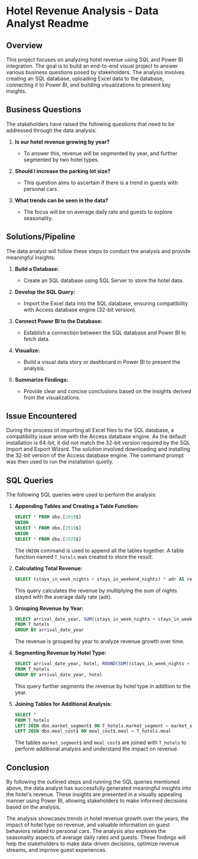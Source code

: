 # Hotel Revenue Analysis - Data Analyst Readme

## Overview
This project focuses on analyzing hotel revenue using SQL and Power BI integration. The goal is to build an end-to-end visual project to answer various business questions posed by stakeholders. The analysis involves creating an SQL database, uploading Excel data to the database, connecting it to Power BI, and building visualizations to present key insights.

## Business Questions
The stakeholders have raised the following questions that need to be addressed through the data analysis:

1. **Is our hotel revenue growing by year?**
   - To answer this, revenue will be segmented by year, and further segmented by two hotel types.
   
2. **Should I increase the parking lot size?**
   - This question aims to ascertain if there is a trend in guests with personal cars.

3. **What trends can be seen in the data?**
   - The focus will be on average daily rate and guests to explore seasonality.

## Solutions/Pipeline
The data analyst will follow these steps to conduct the analysis and provide meaningful insights:

1. **Build a Database:**
   - Create an SQL database using SQL Server to store the hotel data.

2. **Develop the SQL Query:**
   - Import the Excel data into the SQL database, ensuring compatibility with Access database engine (32-bit version).

3. **Connect Power BI to the Database:**
   - Establish a connection between the SQL database and Power BI to fetch data.

4. **Visualize:**
   - Build a visual data story or dashboard in Power BI to present the analysis.

5. **Summarize Findings:**
   - Provide clear and concise conclusions based on the insights derived from the visualizations.

## Issue Encountered
During the process of importing all Excel files to the SQL database, a compatibility issue arose with the Access database engine. As the default installation is 64-bit, it did not match the 32-bit version required by the SQL Import and Export Wizard. The solution involved downloading and installing the 32-bit version of the Access database engine. The command prompt was then used to run the installation quietly.

## SQL Queries
The following SQL queries were used to perform the analysis:

1. **Appending Tables and Creating a Table Function:**
   ```sql
   SELECT * FROM dbo.[2018$]
   UNION
   SELECT * FROM dbo.[2019$]
   UNION
   SELECT * FROM dbo.[2020$]
   ```
   The `UNION` command is used to append all the tables together. A table function named `T_hotels` was created to store the result.

2. **Calculating Total Revenue:**
   ```sql
   SELECT (stays_in_week_nights + stays_in_weekend_nights) * adr AS revenue FROM T_hotels
   ```
   This query calculates the revenue by multiplying the sum of nights stayed with the average daily rate (adr).

3. **Grouping Revenue by Year:**
   ```sql
   SELECT arrival_date_year, SUM((stays_in_week_nights + stays_in_weekend_nights) * adr) AS revenue
   FROM T_hotels
   GROUP BY arrival_date_year
   ```
   The revenue is grouped by year to analyze revenue growth over time.

4. **Segmenting Revenue by Hotel Type:**
   ```sql
   SELECT arrival_date_year, hotel, ROUND(SUM((stays_in_week_nights + stays_in_weekend_nights) * adr), 2) AS revenue
   FROM T_hotels
   GROUP BY arrival_date_year, hotel
   ```
   This query further segments the revenue by hotel type in addition to the year.

5. **Joining Tables for Additional Analysis:**
   ```sql
   SELECT *
   FROM T_hotels
   LEFT JOIN dbo.market_segment$ ON T_hotels.market_segment = market_segment$.market_segment
   LEFT JOIN dbo.meal_cost$ ON meal_cost$.meal = T_hotels.meal
   ```
   The tables `market_segment$` and `meal_cost$` are joined with `T_hotels` to perform additional analysis and understand the impact on revenue.

## Conclusion
By following the outlined steps and running the SQL queries mentioned above, the data analyst has successfully generated meaningful insights into the hotel's revenue. These insights are presented in a visually appealing manner using Power BI, allowing stakeholders to make informed decisions based on the analysis.

The analysis showcases trends in hotel revenue growth over the years, the impact of hotel type on revenue, and valuable information on guest behaviors related to personal cars. The analysis also explores the seasonality aspects of average daily rates and guests. These findings will help the stakeholders to make data-driven decisions, optimize revenue streams, and improve guest experiences.
